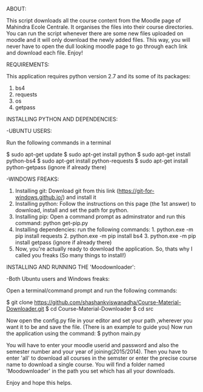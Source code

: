 ABOUT:

This script downloads all the course content from the Moodle page of Mahindra Ecole Centrale. It organises the files into their course directories. You can run the script whenever there are some new files uploaded on moodle and it will only download the newly added files. This way, you will never have to open the dull looking moodle page to go through each link and download each file. Enjoy!

REQUIREMENTS:

This application requires python version 2.7 and its some of its packages:

1. bs4
2. requests
3. os
4. getpass

INSTALLING PYTHON AND DEPENDENCIES:

-UBUNTU USERS:

 Run the following commands in a terminal
 
  $ sudo apt-get update
  $ sudo apt-get install python
  $ sudo apt-get install python-bs4
  $ sudo apt-get install python-requests
  $ sudo apt-get install python-getpass (ignore if already there)
            
-WINDOWS FREAKS:

  1. Installing git: Download git from this link (https://git-for-windows.github.io/) and install it
  2. Installing python: Follow the instructions on this page (the 1st answer) to download, install and set the path for python.
  3. Installing pip: Open a command prompt as adminstrator and run this command: python get-pip.py
  4. Installing dependencies: run the following commands:
                             1. python.exe -m pip install requests
                             2. python.exe -m pip install bs4
                             3. python.exe -m pip install getpass (ignore if already there)
  5. Now, you're actually ready to download the application. So, thats why I called you freaks (So many things to install!)


INSTALLING AND RUNNING THE 'Moodownloader':

-Both Ubuntu users and Windows freaks:

 Open a terminal/command prompt and run the following commands:
 
  $ git clone https://github.com/shashankviswanadha/Course-Material-Downloader.git
  $ cd Course-Material-Downloader
  $ cd src
  
 Now open the config.py file in your editor and set your path ,wherever you want it to be and save the file. (There is an example to guide you)
 Now run the application using the command:
  $ python main.py
  
 You will have to enter your moodle userid and password and also the semester number and your year of joining(2015/2014).
 Then you have to enter 'all' to download all courses in the semster or enter the precise course name to download a single course.
 You will find a folder named 'Moodownloader' in the path you set which has all your downloads.
 
 Enjoy and hope this helps.
 




         
